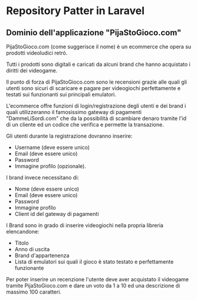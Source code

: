 # Repository Patter in Laravel

## Dominio dell'applicazione "PijaStoGioco.com"

PijaStoGioco.com (come suggerisce il nome) è un ecommerce che opera su prodotti videoludici retró.

Tutti i prodotti sono digitali e caricati da alcuni brand che hanno acquistato i diritti dei videogame.

Il punto di forza di PijaStoGioco.com sono le recensioni grazie alle quali gli utenti sono sicuri di scaricare e pagare per videogiochi perfettamente e testati sui funzionanti sui principali emulatori.

L'ecommerce offre funzioni di login/registrazione degli utenti e dei brand i quali utilizzeranno il famosissimo gateway di pagamenti "DammeLiSordi.com" che da la possibilità di scambiare denaro tramite l'id di un cliente ed un codice che verifica e permette la transazione.

Gli utenti durante la registrazione dovranno inserire:

- Username (deve essere unico)
- Email (deve essere unico)
- Password 
- Immagine profilo (opzionale).

I brand invece necessitano di: 
- Nome (deve essere unico)
- Email (deve essere unico)
- Password
- Immagine profilo 
- Client id del gateway di pagamenti

I Brand sono in grado di inserire videogiochi nella propria libreria elencandone:

- Titolo
- Anno di uscita
- Brand d'appartenenza
- Lista di emulatori sui quali il gioco è stato testato e perfettamente funzionante

Per poter inserire un recenzione l'utente deve aver acquistato il videogame tramite PijaStoGioco.com e dare un voto da 1 a 10 ed una descrizione di massimo 100 caratteri.